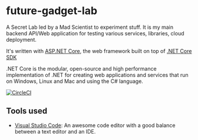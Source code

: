 # future-gadget-lab

A Secret Lab led by a Mad Scientist to experiment stuff. It is my main backend API/Web application for testing various services, libraries, cloud deployment.

It's written with [ASP.NET Core](https://docs.microsoft.com/en-us/aspnet/core/), the web framework built on top of [.NET Core SDK](https://dotnet.microsoft.com)

.NET Core is the modular, open-source and high performance implementation of .NET for creating web applications and services that run on Windows, Linux and Mac and using the C# language.


[![CircleCI](https://circleci.com/gh/FabriceMk/future-gadget-lab.svg?style=svg)](https://circleci.com/gh/FabriceMk/future-gadget-lab)

## Tools used

* [Visual Studio Code](https://code.visualstudio.com/): An awesome code editor with a good balance between a text editor and an IDE.
